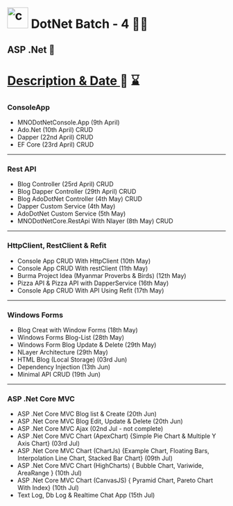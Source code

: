# <img width="48" height="48" src="https://img.icons8.com/nolan/64/c-sharp-logo.png" alt="c-sharp-logo"/> DotNet Batch - 4  👨‍💻
## ASP .Net 🚀 

<h1><u>Description & Date </u>📅 ⌛</h1>

### ConsoleApp
- MNODotNetConsole.App (9th April)
- Ado.Net (10th April) CRUD
- Dapper (22nd April) CRUD
- EF Core (23rd April) CRUD
--------------------------------------------------------
### Rest API
- Blog Controller (25rd April) CRUD
- Blog Dapper Controller (29th April) CRUD
- Blog AdoDotNet Controller (4th May) CRUD
- Dapper Custom Service (4th May)
- AdoDotNet Custom Service (5th May)
- MNODotNetCore.RestApi With Nlayer (8th May) CRUD
--------------------------------------------------------
### HttpClient, RestClient & Refit
- Console App CRUD With HttpClient (10th May)
- Console App CRUD With restClient (11th May)
- Burma Project Idea (Myanmar Proverbs & Birds) (12th May)
- Pizza API & Pizza API with DapperService (16th May)
- Console App CRUD With API Using Refit (17th May)
----------------------------------------------------------
### Windows Forms
- Blog Creat with Window Forms (18th May)
- Windows Forms Blog-List (28th May)
- Windows Form Blog Update & Delete (29th May)
- NLayer Architecture (29th May)
- HTML Blog (Local Storage) (03rd Jun)
- Dependency Injection (13th Jun)
- Minimal API CRUD (19th Jun)
----------------------------------------------------------
### ASP .Net Core MVC
- ASP .Net Core MVC Blog list & Create (20th Jun)
- ASP .Net Core MVC Blog Edit, Update & Delete (20th Jun)
- ASP .Net Core MVC Ajax (02nd Jul - not complete)
- ASP .Net Core MVC Chart (ApexChart) {Simple Pie Chart & Multiple Y Axis Chart} (03rd Jul)
- ASP .Net Core MVC Chart (ChartJs) {Example Chart, Floating Bars, Interpolation Line Chart, Stacked Bar Chart} (09th Jul)
- ASP .Net Core MVC Chart (HighCharts) { Bubble Chart, Variwide, AreaRange } (10th Jul)
- ASP .Net Core MVC Chart (CanvasJS) { Pyramid Chart, Pareto Chart With Index} (10th Jul)
- Text Log, Db Log & Realtime Chat App (15th Jul)
